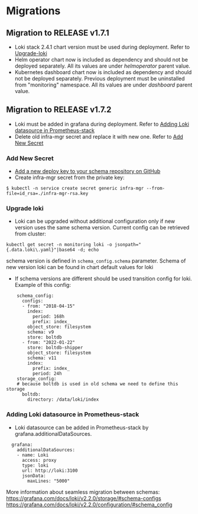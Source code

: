 # Migrations

## Migration to RELEASE v1.7.1
* Loki stack 2.4.1 chart version must be used during deployment. Refer to [Upgrade-loki](MIGRATION.md#upgrade-loki)
* Helm operator chart now is included as dependency and should not be deployed separately. All its values are under *helmoperator* parent value.
* Kubernetes dashboard chart now is included as dependency and should not be deployed separately. Previous deployment must be uninstalled from "monitoring" namespace. All its values are under *dashboard* parent value.

## Migration to RELEASE v1.7.2
* Loki must be added in grafana during deployment. Refer to [Adding Loki datasource in Prometheus-stack](MIGRATION.md#adding-loki-datasource-in-prometheus-stack)
* Delete old infra-mgr secret and replace it with new one. Refer to [Add New Secret](MIGRATION.md#add-new-secret)

### Add New Secret 

* [Add a new deploy key to your schema repository on GitHub ](https://docs.github.com/en/developers/overview/managing-deploy-keys#deploy-keys)
* Create infra-mgr secret from the private key:
```
$ kubectl -n service create secret generic infra-mgr --from-file=id_rsa=./infra-mgr-rsa.key
```

### Upgrade loki

* Loki can be upgraded without additional configuration only if new version uses the same schema version. Current config can be retrieved from cluster:
```
kubectl get secret -n monitoring loki -o jsonpath="{.data.loki\.yaml}"|base64 -d; echo
``` 
schema version is defined in `schema_config.schema` parameter.
Schema of new version loki can be found in chart default values for loki

* If schema versions are different should be used transition config for loki. Example of this config:
```
    schema_config:
      configs:
      - from: "2018-04-15"
        index:
          period: 168h
          prefix: index_
        object_store: filesystem
        schema: v9
        store: boltdb
      - from: "2022-01-22"
        store: boltdb-shipper
        object_store: filesystem
        schema: v11
        index:
          prefix: index_
          period: 24h
    storage_config:
    # because boltdb is used in old schema we need to define this storage
      boltdb:
        directory: /data/loki/index
``` 
### Adding Loki datasource in Prometheus-stack

* Loki datasource can be added in Prometheus-stack by grafana.additionalDataSources.
```
  grafana:
    additionalDataSources:
    - name: Loki
      access: proxy
      type: loki
      url: http://loki:3100
      jsonData:
        maxLines: "5000"
``` 
More information about seamless migration between schemas:
https://grafana.com/docs/loki/v2.2.0/storage/#schema-configs
https://grafana.com/docs/loki/v2.2.0/configuration/#schema_config
